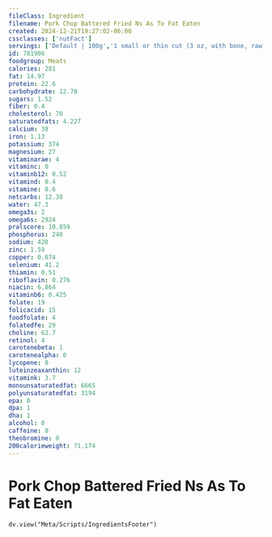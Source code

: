 ```yaml
---
fileClass: Ingredient
filename: Pork Chop Battered Fried Ns As To Fat Eaten
created: 2024-12-21T19:27:02-06:00
cssclasses: ['nutFact']
servings: ['Default | 100g','1 small or thin cut (3 oz, with bone, raw) (yield after cooking, bone removed) | 52','1 medium (5.5 oz, with bone, raw) (yield after cooking, bone removed) | 96','1 large (8 oz, with bone, raw) (yield after cooking, bone removed) | 139','1 oz, boneless, raw (yield after cooking) | 21','1 oz, boneless, cooked | 28','1 cubic inch, boneless, cooked | 17','1 cup, cooked, diced | 134']
id: 781906
foodgroup: Meats
calories: 281
fat: 14.97
protein: 22.6
carbohydrate: 12.78
sugars: 1.52
fiber: 0.4
cholesterol: 70
saturatedfats: 4.227
calcium: 38
iron: 1.13
potassium: 374
magnesium: 27
vitaminarae: 4
vitaminc: 0
vitaminb12: 0.52
vitamind: 0.4
vitamine: 0.6
netcarbs: 12.38
water: 47.3
omega3s: 2
omega6s: 2924
pralscore: 10.859
phosphorus: 240
sodium: 420
zinc: 1.59
copper: 0.074
selenium: 41.2
thiamin: 0.51
riboflavin: 0.276
niacin: 6.864
vitaminb6: 0.425
folate: 19
folicacid: 15
foodfolate: 4
folatedfe: 29
choline: 62.7
retinol: 4
carotenebeta: 1
carotenealpha: 0
lycopene: 0
luteinzeaxanthin: 12
vitamink: 3.7
monounsaturatedfat: 6665
polyunsaturatedfat: 3194
epa: 0
dpa: 1
dha: 1
alcohol: 0
caffeine: 0
theobromine: 0
200calorieweight: 71.174
---
```


# Pork Chop Battered Fried Ns As To Fat Eaten

```dataviewjs
dv.view("Meta/Scripts/IngredientsFooter")
```